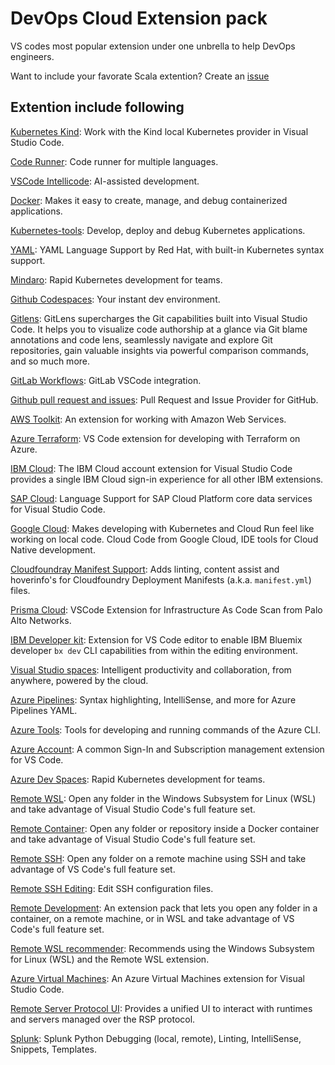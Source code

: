 # DevOps Cloud Extension pack
VS codes most popular extension under one unbrella to help DevOps engineers.


Want to include your favorate Scala extention? Create an [issue](https://github.com/ravioshankar/devops-toolbox/issues)

## Extention include following

[Kubernetes Kind](https://marketplace.visualstudio.com/items?itemName=ms-kubernetes-tools.kind-vscode): Work with the Kind local Kubernetes provider in Visual Studio Code.

[Code Runner](https://marketplace.visualstudio.com/items?itemName=formulahendry.code-runner): Code runner for multiple languages.

[VSCode Intellicode](https://marketplace.visualstudio.com/items?itemName=visualstudioexptteam.vscodeintellicode): AI-assisted development.

[Docker](https://marketplace.visualstudio.com/items?itemName=ms-azuretools.vscode-docker): Makes it easy to create, manage, and debug containerized applications.

[Kubernetes-tools](https://marketplace.visualstudio.com/items?itemName=ms-kubernetes-tools.vscode-kubernetes-tools): Develop, deploy and debug Kubernetes applications.

[YAML](https://marketplace.visualstudio.com/items?itemName=redhat.vscode-yaml): YAML Language Support by Red Hat, with built-in Kubernetes syntax support.

[Mindaro](https://marketplace.visualstudio.com/items?itemName=mindaro.mindaro): Rapid Kubernetes development for teams.

[Github Codespaces](https://marketplace.visualstudio.com/items?itemName=github.codespaces): Your instant dev environment.

[Gitlens](https://marketplace.visualstudio.com/items?itemName=eamodio.gitlens): GitLens supercharges the Git capabilities built into Visual Studio Code. It helps you to visualize code authorship at a glance via Git blame annotations and code lens, seamlessly navigate and explore Git repositories, gain valuable insights via powerful comparison commands, and so much more.

[GitLab Workflows](https://marketplace.visualstudio.com/items?itemName=GitLab.gitlab-workflow): GitLab VSCode integration.

[Github pull request and issues](https://marketplace.visualstudio.com/items?itemName=GitHub.vscode-pull-request-github): Pull Request and Issue Provider for GitHub.

[AWS Toolkit](https://marketplace.visualstudio.com/items?itemName=AmazonWebServices.aws-toolkit-vscode): An extension for working with Amazon Web Services.

[Azure Terraform](https://marketplace.visualstudio.com/items?itemName=ms-azuretools.vscode-azureterraform): VS Code extension for developing with Terraform on Azure.

[IBM Cloud](https://marketplace.visualstudio.com/items?itemName=IBM.ibmcloud-account): The IBM Cloud account extension for Visual Studio Code provides a single IBM Cloud sign-in experience for all other IBM extensions.

[SAP Cloud](https://marketplace.visualstudio.com/items?itemName=SAPSE.vscode-cds): Language Support for SAP Cloud Platform core data services for Visual Studio Code.

[Google Cloud](https://marketplace.visualstudio.com/items?itemName=GoogleCloudTools.cloudcode): Makes developing with Kubernetes and Cloud Run feel like working on local code. Cloud Code from Google Cloud, IDE tools for Cloud Native development.

[Cloudfoundray Manifest Support](https://marketplace.visualstudio.com/items?itemName=Pivotal.vscode-manifest-yaml): Adds linting, content assist and hoverinfo's for Cloudfoundry Deployment Manifests (a.k.a. `manifest.yml`) files.

[Prisma Cloud](https://marketplace.visualstudio.com/items?itemName=PaloAltoNetworksInc.prisma-cloud): VSCode Extension for Infrastructure As Code Scan from Palo Alto Networks.

[IBM Developer kit](https://marketplace.visualstudio.com/items?itemName=IBM.ibm-developer): Extension for VS Code editor to enable IBM Bluemix developer `bx dev` CLI capabilities from within the editing environment.

[Visual Studio spaces](https://marketplace.visualstudio.com/items?itemName=ms-vsonline.vsonline): Intelligent productivity and collaboration, from anywhere, powered by the cloud.

[Azure Pipelines](https://marketplace.visualstudio.com/items?itemName=ms-azure-devops.azure-pipelines): Syntax highlighting, IntelliSense, and more for Azure Pipelines YAML.

[Azure Tools](https://marketplace.visualstudio.com/items?itemName=ms-vscode.azurecli): Tools for developing and running commands of the Azure CLI.

[Azure Account](https://marketplace.visualstudio.com/items?itemName=ms-vscode.azure-account): A common Sign-In and Subscription management extension for VS Code.

[Azure Dev Spaces](https://marketplace.visualstudio.com/items?itemName=azuredevspaces.azds): Rapid Kubernetes development for teams.

[Remote WSL](https://marketplace.visualstudio.com/items?itemName=ms-vscode-remote.remote-wsl): Open any folder in the Windows Subsystem for Linux (WSL) and take advantage of Visual Studio Code's full feature set.

[Remote Container](https://marketplace.visualstudio.com/items?itemName=ms-vscode-remote.remote-containers): Open any folder or repository inside a Docker container and take advantage of Visual Studio Code's full feature set.

[Remote SSH](https://marketplace.visualstudio.com/items?itemName=ms-vscode-remote.remote-ssh): Open any folder on a remote machine using SSH and take advantage of VS Code's full feature set.

[Remote SSH Editing](https://marketplace.visualstudio.com/items?itemName=ms-vscode-remote.remote-ssh-edit): Edit SSH configuration files.

[Remote Development](https://marketplace.visualstudio.com/items?itemName=ms-vscode-remote.vscode-remote-extensionpack): An extension pack that lets you open any folder in a container, on a remote machine, or in WSL and take advantage of VS Code's full feature set.

[Remote WSL recommender](https://marketplace.visualstudio.com/items?itemName=ms-vscode-remote.remote-wsl-recommender): Recommends using the Windows Subsystem for Linux (WSL) and the Remote WSL extension.

[Azure Virtual Machines](https://marketplace.visualstudio.com/items?itemName=ms-azuretools.vscode-azurevirtualmachines): An Azure Virtual Machines extension for Visual Studio Code.

[Remote Server Protocol UI](https://marketplace.visualstudio.com/items?itemName=redhat.vscode-rsp-ui): Provides a unified UI to interact with runtimes and servers managed over the RSP protocol.

[Splunk](https://marketplace.visualstudio.com/items?itemName=Splunk.splunk): Splunk Python Debugging (local, remote), Linting, IntelliSense, Snippets, Templates.
